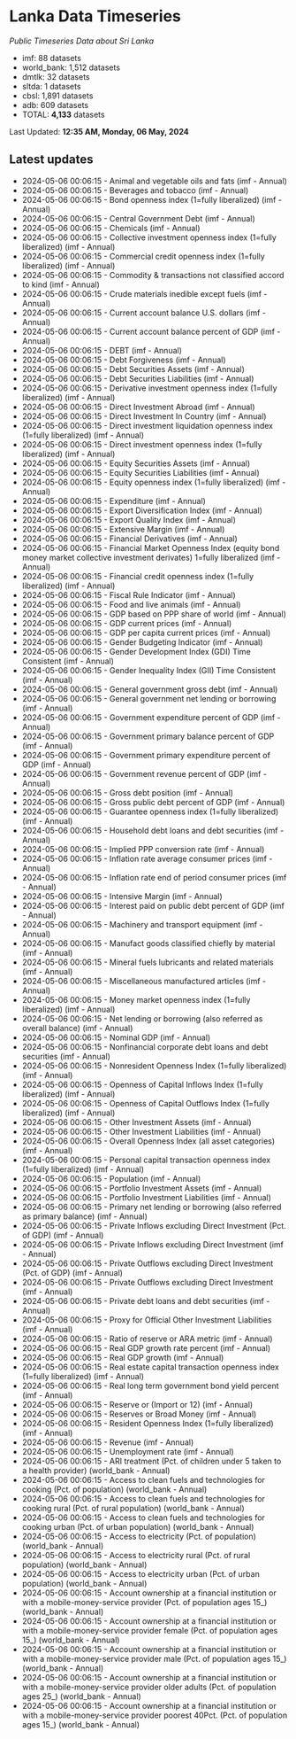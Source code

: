 # Lanka Data Timeseries
*Public Timeseries Data about Sri Lanka*

* imf: 88 datasets
* world_bank: 1,512 datasets
* dmtlk: 32 datasets
* sltda: 1 datasets
* cbsl: 1,891 datasets
* adb: 609 datasets
* TOTAL: **4,133** datasets

Last Updated: **12:35 AM, Monday, 06 May, 2024**

## Latest updates

* 2024-05-06 00:06:15 - Animal and vegetable oils and fats (imf - Annual)
* 2024-05-06 00:06:15 - Beverages and tobacco (imf - Annual)
* 2024-05-06 00:06:15 - Bond openness index (1=fully liberalized) (imf - Annual)
* 2024-05-06 00:06:15 - Central Government Debt (imf - Annual)
* 2024-05-06 00:06:15 - Chemicals (imf - Annual)
* 2024-05-06 00:06:15 - Collective investment openness index (1=fully liberalized) (imf - Annual)
* 2024-05-06 00:06:15 - Commercial credit openness index (1=fully liberalized) (imf - Annual)
* 2024-05-06 00:06:15 - Commodity & transactions not classified accord to kind (imf - Annual)
* 2024-05-06 00:06:15 - Crude materials inedible except fuels (imf - Annual)
* 2024-05-06 00:06:15 - Current account balance U.S. dollars (imf - Annual)
* 2024-05-06 00:06:15 - Current account balance percent of GDP (imf - Annual)
* 2024-05-06 00:06:15 - DEBT (imf - Annual)
* 2024-05-06 00:06:15 - Debt Forgiveness (imf - Annual)
* 2024-05-06 00:06:15 - Debt Securities Assets (imf - Annual)
* 2024-05-06 00:06:15 - Debt Securities Liabilities (imf - Annual)
* 2024-05-06 00:06:15 - Derivative investment openness index (1=fully liberalized) (imf - Annual)
* 2024-05-06 00:06:15 - Direct Investment Abroad (imf - Annual)
* 2024-05-06 00:06:15 - Direct Investment In Country (imf - Annual)
* 2024-05-06 00:06:15 - Direct investment liquidation openness index (1=fully liberalized) (imf - Annual)
* 2024-05-06 00:06:15 - Direct investment openness index (1=fully liberalized) (imf - Annual)
* 2024-05-06 00:06:15 - Equity Securities Assets (imf - Annual)
* 2024-05-06 00:06:15 - Equity Securities Liabilities (imf - Annual)
* 2024-05-06 00:06:15 - Equity openness index (1=fully liberalized) (imf - Annual)
* 2024-05-06 00:06:15 - Expenditure (imf - Annual)
* 2024-05-06 00:06:15 - Export Diversification Index (imf - Annual)
* 2024-05-06 00:06:15 - Export Quality Index (imf - Annual)
* 2024-05-06 00:06:15 - Extensive Margin (imf - Annual)
* 2024-05-06 00:06:15 - Financial Derivatives (imf - Annual)
* 2024-05-06 00:06:15 - Financial Market Openness Index (equity bond money market collective investment derivates) 1=fully liberalized (imf - Annual)
* 2024-05-06 00:06:15 - Financial credit openness index (1=fully liberalized) (imf - Annual)
* 2024-05-06 00:06:15 - Fiscal Rule Indicator (imf - Annual)
* 2024-05-06 00:06:15 - Food and live animals (imf - Annual)
* 2024-05-06 00:06:15 - GDP based on PPP share of world (imf - Annual)
* 2024-05-06 00:06:15 - GDP current prices (imf - Annual)
* 2024-05-06 00:06:15 - GDP per capita current prices (imf - Annual)
* 2024-05-06 00:06:15 - Gender Budgeting Indicator (imf - Annual)
* 2024-05-06 00:06:15 - Gender Development Index (GDI) Time Consistent (imf - Annual)
* 2024-05-06 00:06:15 - Gender Inequality Index (GII) Time Consistent (imf - Annual)
* 2024-05-06 00:06:15 - General government gross debt (imf - Annual)
* 2024-05-06 00:06:15 - General government net lending or borrowing (imf - Annual)
* 2024-05-06 00:06:15 - Government expenditure percent of GDP (imf - Annual)
* 2024-05-06 00:06:15 - Government primary balance percent of GDP (imf - Annual)
* 2024-05-06 00:06:15 - Government primary expenditure percent of GDP (imf - Annual)
* 2024-05-06 00:06:15 - Government revenue percent of GDP (imf - Annual)
* 2024-05-06 00:06:15 - Gross debt position (imf - Annual)
* 2024-05-06 00:06:15 - Gross public debt percent of GDP (imf - Annual)
* 2024-05-06 00:06:15 - Guarantee openness index (1=fully liberalized) (imf - Annual)
* 2024-05-06 00:06:15 - Household debt loans and debt securities (imf - Annual)
* 2024-05-06 00:06:15 - Implied PPP conversion rate (imf - Annual)
* 2024-05-06 00:06:15 - Inflation rate average consumer prices (imf - Annual)
* 2024-05-06 00:06:15 - Inflation rate end of period consumer prices (imf - Annual)
* 2024-05-06 00:06:15 - Intensive Margin (imf - Annual)
* 2024-05-06 00:06:15 - Interest paid on public debt percent of GDP (imf - Annual)
* 2024-05-06 00:06:15 - Machinery and transport equipment (imf - Annual)
* 2024-05-06 00:06:15 - Manufact goods classified chiefly by material (imf - Annual)
* 2024-05-06 00:06:15 - Mineral fuels lubricants and related materials (imf - Annual)
* 2024-05-06 00:06:15 - Miscellaneous manufactured articles (imf - Annual)
* 2024-05-06 00:06:15 - Money market openness index (1=fully liberalized) (imf - Annual)
* 2024-05-06 00:06:15 - Net lending or borrowing (also referred as overall balance) (imf - Annual)
* 2024-05-06 00:06:15 - Nominal GDP (imf - Annual)
* 2024-05-06 00:06:15 - Nonfinancial corporate debt loans and debt securities (imf - Annual)
* 2024-05-06 00:06:15 - Nonresident Openness Index (1=fully liberalized) (imf - Annual)
* 2024-05-06 00:06:15 - Openness of Capital Inflows Index (1=fully liberalized) (imf - Annual)
* 2024-05-06 00:06:15 - Openness of Capital Outflows Index (1=fully liberalized) (imf - Annual)
* 2024-05-06 00:06:15 - Other Investment Assets (imf - Annual)
* 2024-05-06 00:06:15 - Other Investment Liabilities (imf - Annual)
* 2024-05-06 00:06:15 - Overall Openness Index (all asset categories) (imf - Annual)
* 2024-05-06 00:06:15 - Personal capital transaction openness index (1=fully liberalized) (imf - Annual)
* 2024-05-06 00:06:15 - Population (imf - Annual)
* 2024-05-06 00:06:15 - Portfolio Investment Assets (imf - Annual)
* 2024-05-06 00:06:15 - Portfolio Investment Liabilities (imf - Annual)
* 2024-05-06 00:06:15 - Primary net lending or borrowing (also referred as primary balance) (imf - Annual)
* 2024-05-06 00:06:15 - Private Inflows excluding Direct Investment (Pct. of GDP) (imf - Annual)
* 2024-05-06 00:06:15 - Private Inflows excluding Direct Investment (imf - Annual)
* 2024-05-06 00:06:15 - Private Outflows excluding Direct Investment (Pct. of GDP) (imf - Annual)
* 2024-05-06 00:06:15 - Private Outflows excluding Direct Investment (imf - Annual)
* 2024-05-06 00:06:15 - Private debt loans and debt securities (imf - Annual)
* 2024-05-06 00:06:15 - Proxy for Official Other Investment Liabilities (imf - Annual)
* 2024-05-06 00:06:15 - Ratio of reserve or ARA metric (imf - Annual)
* 2024-05-06 00:06:15 - Real GDP growth rate percent (imf - Annual)
* 2024-05-06 00:06:15 - Real GDP growth (imf - Annual)
* 2024-05-06 00:06:15 - Real estate capital transaction openness index (1=fully liberalized) (imf - Annual)
* 2024-05-06 00:06:15 - Real long term government bond yield percent (imf - Annual)
* 2024-05-06 00:06:15 - Reserve or (Import or 12) (imf - Annual)
* 2024-05-06 00:06:15 - Reserves or Broad Money (imf - Annual)
* 2024-05-06 00:06:15 - Resident Openness Index (1=fully liberalized) (imf - Annual)
* 2024-05-06 00:06:15 - Revenue (imf - Annual)
* 2024-05-06 00:06:15 - Unemployment rate (imf - Annual)
* 2024-05-06 00:06:15 - ARI treatment (Pct. of children under 5 taken to a health provider) (world_bank - Annual)
* 2024-05-06 00:06:15 - Access to clean fuels and technologies for cooking (Pct. of population) (world_bank - Annual)
* 2024-05-06 00:06:15 - Access to clean fuels and technologies for cooking rural (Pct. of rural population) (world_bank - Annual)
* 2024-05-06 00:06:15 - Access to clean fuels and technologies for cooking urban (Pct. of urban population) (world_bank - Annual)
* 2024-05-06 00:06:15 - Access to electricity (Pct. of population) (world_bank - Annual)
* 2024-05-06 00:06:15 - Access to electricity rural (Pct. of rural population) (world_bank - Annual)
* 2024-05-06 00:06:15 - Access to electricity urban (Pct. of urban population) (world_bank - Annual)
* 2024-05-06 00:06:15 - Account ownership at a financial institution or with a mobile-money-service provider (Pct. of population ages 15_) (world_bank - Annual)
* 2024-05-06 00:06:15 - Account ownership at a financial institution or with a mobile-money-service provider female (Pct. of population ages 15_) (world_bank - Annual)
* 2024-05-06 00:06:15 - Account ownership at a financial institution or with a mobile-money-service provider male (Pct. of population ages 15_) (world_bank - Annual)
* 2024-05-06 00:06:15 - Account ownership at a financial institution or with a mobile-money-service provider older adults (Pct. of population ages 25_) (world_bank - Annual)
* 2024-05-06 00:06:15 - Account ownership at a financial institution or with a mobile-money-service provider poorest 40Pct. (Pct. of population ages 15_) (world_bank - Annual)